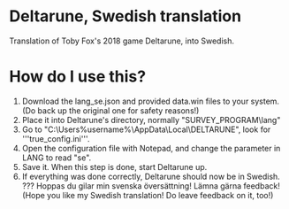 # Deltarune, Swedish translation
Translation of Toby Fox's 2018 game Deltarune, into Swedish.

# How do I use this?
1. Download the lang_se.json and provided data.win files to your system. (Do back up the original one for safety reasons!)
2. Place it into Deltarune's directory, normally "SURVEY_PROGRAM\lang"
3. Go to "C:\Users\%username%\AppData\Local\DELTARUNE", look for '''true_config.ini'''.
4. Open the configuration file with Notepad, and change the parameter in LANG to read "se".
5. Save it. When this step is done, start Deltarune up.
6. If everything was done correctly, Deltarune should now be in Swedish.
??? Hoppas du gilar min svenska översättning! Lämna gärna feedback! (Hope you like my Swedish translation! Do leave feedback on it, too!)
